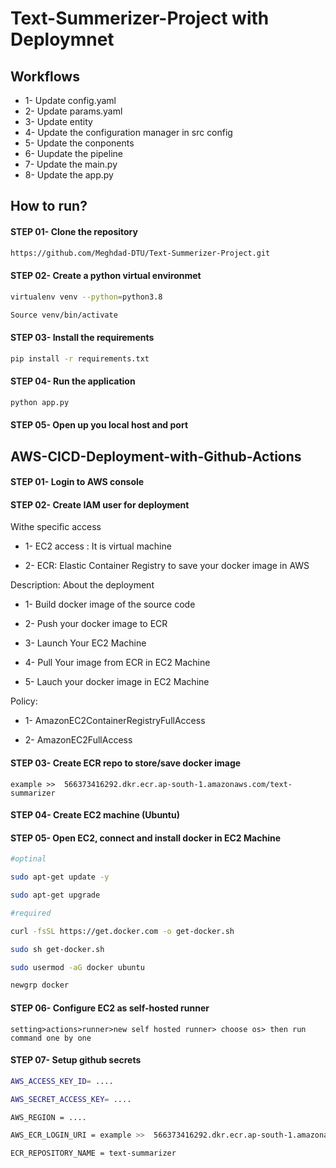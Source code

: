 # Text-Summerizer-Project with Deploymnet

## Workflows

- 1- Update config.yaml
- 2- Update params.yaml
- 3- Update entity
- 4- Update the configuration manager in src config
- 5- Update the conponents
- 6- Uupdate the pipeline
- 7- Update the main.py
- 8- Update the app.py

## How to run?
#### STEP 01- Clone the repository

```bash
https://github.com/Meghdad-DTU/Text-Summerizer-Project.git
```

#### STEP 02- Create a python virtual environmet

```bash
virtualenv venv --python=python3.8
```

```bash
Source venv/bin/activate
```

#### STEP 03- Install the requirements

```bash
pip install -r requirements.txt
```

#### STEP 04- Run the application

```bash
python app.py
```

#### STEP 05- Open up you local host and port



## AWS-CICD-Deployment-with-Github-Actions

#### STEP 01- Login to AWS console

#### STEP 02- Create IAM user for deployment

Withe specific access

- 1- EC2 access : It is virtual machine

- 2- ECR: Elastic Container Registry to save your docker image in AWS


Description: About the deployment

- 1- Build docker image of the source code

- 2- Push your docker image to ECR

- 3- Launch Your EC2 Machine

- 4- Pull Your image from ECR in EC2 Machine

- 5- Lauch your docker image in EC2 Machine

Policy:

- 1- AmazonEC2ContainerRegistryFullAccess

- 2- AmazonEC2FullAccess

#### STEP 03- Create ECR repo to store/save docker image
```example >>  566373416292.dkr.ecr.ap-south-1.amazonaws.com/text-summarizer```

#### STEP 04- Create EC2 machine (Ubuntu)

#### STEP 05- Open EC2, connect and install docker in EC2 Machine
```bash
#optinal

sudo apt-get update -y

sudo apt-get upgrade

#required

curl -fsSL https://get.docker.com -o get-docker.sh

sudo sh get-docker.sh

sudo usermod -aG docker ubuntu

newgrp docker
```
#### STEP 06- Configure EC2 as self-hosted runner
```setting>actions>runner>new self hosted runner> choose os> then run command one by one```

#### STEP 07- Setup github secrets
```bash
AWS_ACCESS_KEY_ID= ....

AWS_SECRET_ACCESS_KEY= ....

AWS_REGION = .... 

AWS_ECR_LOGIN_URI = example >>  566373416292.dkr.ecr.ap-south-1.amazonaws.com

ECR_REPOSITORY_NAME = text-summarizer
```
